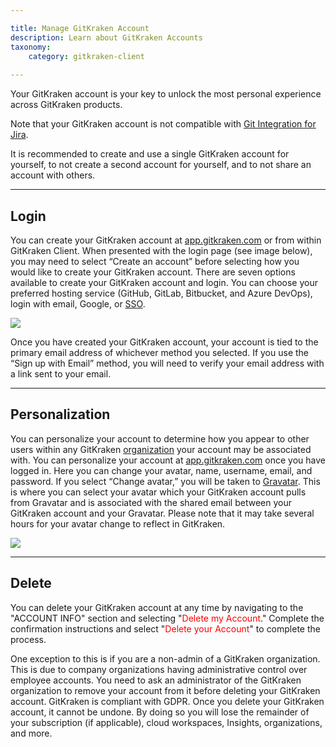 ```yaml
---

title: Manage GitKraken Account
description: Learn about GitKraken Accounts
taxonomy:
    category: gitkraken-client
    
---
```


Your GitKraken account is your key to unlock the most personal experience across GitKraken products.

<div class='callout callout--basic'>
   	<p>Note that your GitKraken account is not compatible with  <a href="/git-integration-for-jira-cloud/git-integration-for-jira-home-gij-cloud/">Git Integration for Jira</a>.</p>
<p>It is recommended to create and use a single GitKraken account for yourself, to not create a second account for yourself, and to not share an account with others. </p>
</div>

***

## Login

You can create your GitKraken account at [app.gitkraken.com](https://app.gitkraken.com/register) or from within GitKraken Client. When presented with the login page (see image below), you may need to select “Create an account” before selecting how you would like to create your GitKraken account. There are seven options available to create your GitKraken account and login. You can choose your preferred hosting service (GitHub, GitLab, Bitbucket, and Azure DevOps), login with email, Google, or [SSO](/gitkraken-client/single-sign-on/).

<img src="/wp-content/uploads/gitkraken-account-login.png" class="img-responsive center img-bordered">

Once you have created your GitKraken account, your account is tied to the primary email address of whichever method you selected. If you use the “Sign up with Email” method, you will need to verify your email address with a link sent to your email.

***

## Personalization

You can personalize your account to determine how you appear to other users within any GitKraken [organization](/gitkraken-client/gitkraken-organization/) your account may be associated with. You can personalize your account at [app.gitkraken.com](https://app.gitkraken.com/account-info) once you have logged in. Here you can change your avatar, name, username, email, and password.
If you select “Change avatar,” you will be taken to [Gravatar](https://gravatar.com). This is where you can select your avatar which your GitKraken account pulls from Gravatar and is associated with the shared email between your GitKraken account and your Gravatar. Please note that it may take several hours for your avatar change to reflect in GitKraken.

<img src="/wp-content/uploads/gitkraken-account-personalization.png" class="img-responsive center img-bordered">


***

## Delete

You can delete your GitKraken account at any time by navigating to the "ACCOUNT INFO" section and selecting "<span style='color: red;'>Delete my Account</span>." Complete the confirmation instructions and select "<span style='color: red;'>Delete your Account</span>" to complete the process.

One exception to this is if you are a non-admin of a GitKraken organization. This is due to company organizations having administrative control over employee accounts. You need to ask an administrator of the GitKraken organization to remove your account from it before deleting your GitKraken account.
GitKraken is compliant with GDPR. Once you delete your GitKraken account, it cannot be undone. By doing so you will lose the remainder of your subscription (if applicable), cloud workspaces, Insights, organizations, and more.

